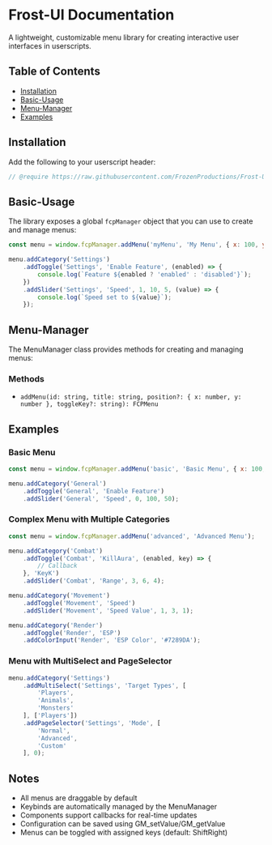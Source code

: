 # Frost-UI Documentation

A lightweight, customizable menu library for creating interactive user interfaces in userscripts.

## Table of Contents
- [Installation](#installation)
- [Basic-Usage](#basic-usage)
- [Menu-Manager](#menu-manager)
- [Examples](#examples)

## Installation

Add the following to your userscript header:

```js
// @require https://raw.githubusercontent.com/FrozenProductions/Frost-UI/main/scripts/Library.js
```

## Basic-Usage

The library exposes a global `fcpManager` object that you can use to create and manage menus:

```js
const menu = window.fcpManager.addMenu('myMenu', 'My Menu', { x: 100, y: 100 }, 'ShiftRight');

menu.addCategory('Settings')
    .addToggle('Settings', 'Enable Feature', (enabled) => {
        console.log(`Feature ${enabled ? 'enabled' : 'disabled'}`);
    })
    .addSlider('Settings', 'Speed', 1, 10, 5, (value) => {
        console.log(`Speed set to ${value}`);
    });
```

## Menu-Manager

The MenuManager class provides methods for creating and managing menus:

### Methods

- `addMenu(id: string, title: string, position?: { x: number, y: number }, toggleKey?: string): FCPMenu`

## Examples

### Basic Menu
```js
const menu = window.fcpManager.addMenu('basic', 'Basic Menu', { x: 100, y: 100 });

menu.addCategory('General')
    .addToggle('General', 'Enable Feature')
    .addSlider('General', 'Speed', 0, 100, 50);
```

### Complex Menu with Multiple Categories
```js
const menu = window.fcpManager.addMenu('advanced', 'Advanced Menu');

menu.addCategory('Combat')
    .addToggle('Combat', 'KillAura', (enabled, key) => {
        // Callback
    }, 'KeyK')
    .addSlider('Combat', 'Range', 3, 6, 4);

menu.addCategory('Movement')
    .addToggle('Movement', 'Speed')
    .addSlider('Movement', 'Speed Value', 1, 3, 1);

menu.addCategory('Render')
    .addToggle('Render', 'ESP')
    .addColorInput('Render', 'ESP Color', '#7289DA');
```

### Menu with MultiSelect and PageSelector
```js
menu.addCategory('Settings')
    .addMultiSelect('Settings', 'Target Types', [
        'Players',
        'Animals',
        'Monsters'
    ], ['Players'])
    .addPageSelector('Settings', 'Mode', [
        'Normal',
        'Advanced',
        'Custom'
    ], 0);
```

## Notes

- All menus are draggable by default
- Keybinds are automatically managed by the MenuManager
- Components support callbacks for real-time updates
- Configuration can be saved using GM_setValue/GM_getValue
- Menus can be toggled with assigned keys (default: ShiftRight)
